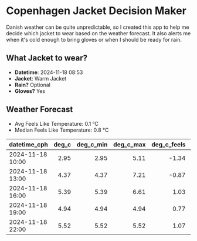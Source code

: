 
# Copenhagen Jacket Decision Maker

Danish weather can be quite unpredictable, so I created this app to help me decide which jacket to wear based on the weather forecast. 
It also alerts me when it's cold enough to bring gloves or when I should be ready for rain.

## What Jacket to wear?

- **Datetime**: 2024-11-18 08:53
- **Jacket**: Warm Jacket
- **Rain?** Optional
- **Gloves?** Yes

## Weather Forecast
- Avg Feels Like Temperature: 0.1 °C
- Median Feels Like Temperature: 0.8 °C

| datetime_cph     |   deg_c |   deg_c_min |   deg_c_max |   deg_c_feels | weather   | wind   | rain   |
|:-----------------|--------:|------------:|------------:|--------------:|:----------|:-------|:-------|
| 2024-11-18 10:00 |    2.95 |        2.95 |        5.11 |         -1.34 | Clear     | Medium | None   |
| 2024-11-18 13:00 |    4.37 |        4.37 |        7.21 |         -0.87 | Rain      | High   | Low    |
| 2024-11-18 16:00 |    5.39 |        5.39 |        6.61 |          1.03 | Rain      | High   | Low    |
| 2024-11-18 19:00 |    4.94 |        4.94 |        4.94 |          0.77 | Clouds    | Medium | None   |
| 2024-11-18 22:00 |    5.52 |        5.52 |        5.52 |          1.07 | Clear     | High   | None   |
        